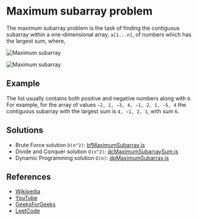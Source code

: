 # Maximum subarray problem

The maximum subarray problem is the task of finding the contiguous
subarray within a one-dimensional array, `a[1...n]`, of numbers
which has the largest sum, where,

![Maximum subarray](https://wikimedia.org/api/rest_v1/media/math/render/svg/e8960f093107b71b21827e726e2bad8b023779b2)

![Maximum subarray](https://www.geeksforgeeks.org/wp-content/uploads/kadane-Algorithm.png)

## Example

The list usually contains both positive and negative numbers along
with `0`. For example, for the array of
values `−2, 1, −3, 4, −1, 2, 1, −5, 4` the contiguous subarray
with the largest sum is `4, −1, 2, 1`, with sum `6`.

## Solutions

- Brute Force solution `O(n^2)`: [bfMaximumSubarray.js](./bfMaximumSubarray.js)
- Divide and Conquer solution `O(n^2)`: [dcMaximumSubarraySum.js](./dcMaximumSubarraySum.js)
- Dynamic Programming solution `O(n)`: [dpMaximumSubarray.js](./dpMaximumSubarray.js)

## References

- [Wikipedia](https://en.wikipedia.org/wiki/Maximum_subarray_problem)
- [YouTube](https://www.youtube.com/watch?v=ohHWQf1HDfU&list=PLLXdhg_r2hKA7DPDsunoDZ-Z769jWn4R8)
- [GeeksForGeeks](https://www.geeksforgeeks.org/largest-sum-contiguous-subarray/)
- [LeetCode](https://leetcode.com/explore/interview/card/top-interview-questions-easy/97/dynamic-programming/566/discuss/1595195/C++Python-7-Simple-Solutions-w-Explanation-or-Brute-Force-+-DP-+-Kadane-+-Divide-and-Conquer)
